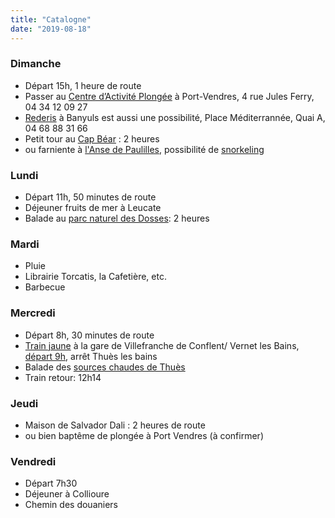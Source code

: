 ```yaml
---
title: "Catalogne"
date: "2019-08-18"
---
```


### Dimanche

- Départ 15h, 1 heure de route
- Passer au [Centre d’Activité Plongée](https://www.plongee66.com/) à Port-Vendres, 4 rue Jules Ferry, 04 34 12 09 27
- [Rederis](https://www.rederis.com/contact) à Banyuls est aussi une possibilité, Place Méditerrannée, Quai A, 04 68 88 31 66
- Petit tour au [Cap Béar](https://www.visorando.com/randonnee-un-petit-tour-au-cap-bear/) : 2 heures
- ou farniente à [l'Anse de Paulilles](https://www.tourisme-pyreneesorientales.com/sites/www.tourisme-pyreneesorientales.com/files/atoms/files/brochure-paulilles.pdf), possibilité de [snorkeling](https://www.tourisme-pyreneesorientales.com/experience/snorkeling)

### Lundi

- Départ 11h, 50 minutes de route
- Déjeuner fruits de mer à Leucate
- Balade au [parc naturel des Dosses](https://www.visorando.com/randonnee-parc-naturel-des-dosses/): 2 heures

### Mardi

- Pluie
- Librairie Torcatis, la Cafetière, etc.
- Barbecue

### Mercredi

- Départ 8h, 30 minutes de route
- [Train jaune](https://www.pyrenees-cerdagne.com/decouvrir/le-train-jaune) à la gare de Villefranche de Conflent/ Vernet les Bains, [départ 9h](https://www.pyrenees-cerdagne.com/sites/pyrenees-cerdagne/files/content/files/copie_de_horaires_tj_ete_du_30_mai_au_29_sept_2019.pdf), arrêt Thuès les bains
- Balade des [sources chaudes de Thuès](https://www.visorando.com/randonnee-les-3-bassins-sauvages-des-sources-chaud/)
- Train retour: 12h14

### Jeudi

- Maison de Salvador Dali : 2 heures de route
- ou bien baptême de plongée à Port Vendres (à confirmer)

### Vendredi

- Départ 7h30
- Déjeuner à Collioure
- Chemin des douaniers
